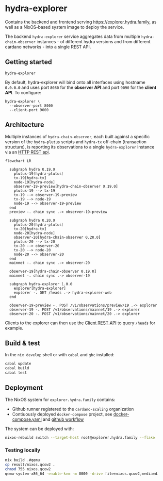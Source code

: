 # hydra-explorer

Contains the backend and frontend serving https://explorer.hydra.family, as well as a NixOS-based system image to deploy the service.

The backend `hydra-explorer` service aggregates data from multiple `hydra-chain-observer` instances - of different hydra versions and from different cardano networks - into a single REST API.

## Getting started

```shell
hydra-explorer
```

By default, hydra-explorer will bind onto all interfaces using hostname `0.0.0.0` and uses port `8080` for the **observer API** and port `9090` for the **client API**. To configure:

```shell
hydra-explorer \
  --observer-port 8000
  --client-port 9000
```


## Architecture

Multiple instances of `hydra-chain-observer`, each built against a specific version of the `hydra-plutus` scripts and `hydra-tx` off-chain (transaction structure), is reporting its observations to a single `hydra-explorer` instance via an [HTTP REST api](./api/observer-api.yaml).

``` mermaid
flowchart LR

  subgraph hydra 0.19.0
    plutus-19[hydra-plutus]
    tx-19[hydra-tx]
    node-19[hydra-node]
    observer-19-preview[hydra-chain-observer 0.19.0]
    plutus-19 --> tx-19
    tx-19 --> observer-19-preview
    tx-19 --> node-19
    node-19 --> observer-19-preview
  end
  preview -. chain sync .-> observer-19-preview

  subgraph hydra 0.20.0
    plutus-20[hydra-plutus]
    tx-20[hydra-tx]
    node-20[hydra-node]
    observer-20[hydra-chain-observer 0.20.0]
    plutus-20 --> tx-20
    tx-20 --> observer-20
    tx-20 --> node-20
    node-20 --> observer-20
  end
  mainnet -. chain sync .-> observer-20

  observer-19[hydra-chain-observer 0.19.0]
  mainnet -. chain sync .-> observer-19

  subgraph hydra-explorer 1.0.0
    explorer[hydra-explorer]
    explorer -. GET /heads .-> hydra-explorer-web
  end

  observer-19-preview -. POST /v1/observations/preview/19 .-> explorer
  observer-19 -. POST /v1/observations/mainnet/19 .-> explorer
  observer-20 -. POST /v1/observations/mainnet/20 .-> explorer
```

Clients to the explorer can then use the [Client REST API](../api/client-api.yaml) to query `/heads` for example.

## Build & test

In the `nix develop` shell or with `cabal` and `ghc` installed:

``` sh
cabal update
cabal build
cabal test
```

## Deployment

The NixOS system for `explorer.hydra.family` contains:

- Github runner registered to the `cardano-scaling` organization
- Contiuously deployed `docker-compose` project, see [docker-compose.yaml](./docker-compose.yaml) and [github workflow](.github/workflows/cd.yaml)

The system can be deployed with:

```sh
nixos-rebuild switch --target-host root@explorer.hydra.family --flake .#explorer --use-remote-sudo
```

### Testing locally

```sh
nix build .#qemu
cp result/nixos.qcow2 .
chmod 755 nixos.qcow2
qemu-system-x86_64 -enable-kvm -m 8000 -drive file=nixos.qcow2,media=disk,if=virtio -nic user,model=virtio
```
